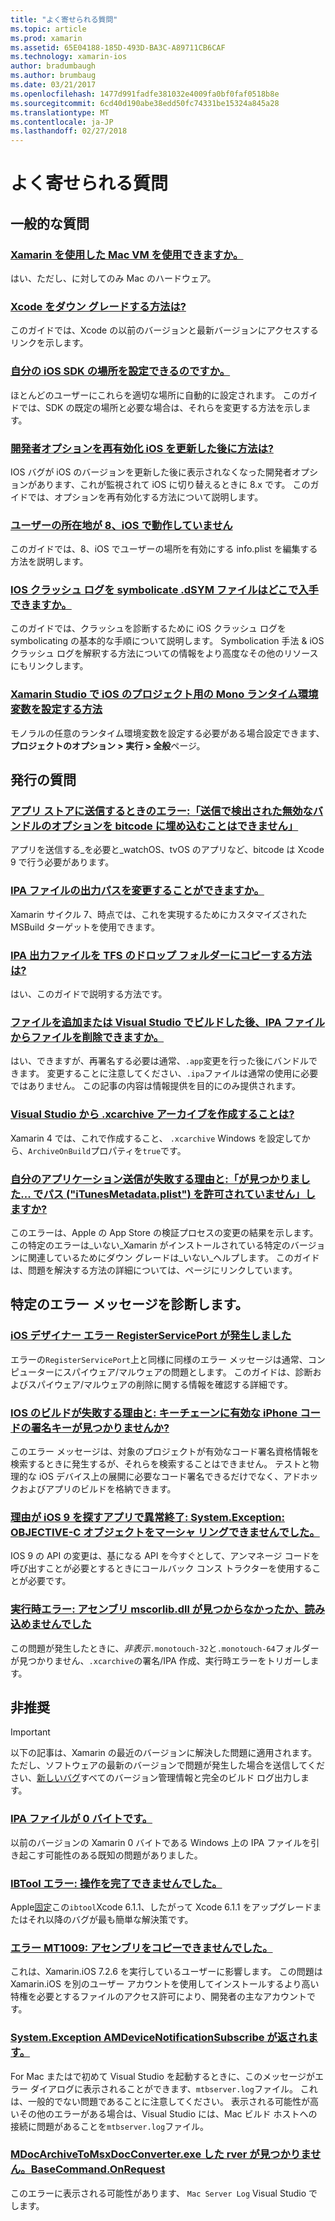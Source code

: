 ```yaml
---
title: "よく寄せられる質問"
ms.topic: article
ms.prod: xamarin
ms.assetid: 65E04188-185D-493D-BA3C-A89711CB6CAF
ms.technology: xamarin-ios
author: bradumbaugh
ms.author: brumbaug
ms.date: 03/21/2017
ms.openlocfilehash: 1477d991fadfe381032e4009fa0bf0faf0518b8e
ms.sourcegitcommit: 6cd40d190abe38edd50fc74331be15324a845a28
ms.translationtype: MT
ms.contentlocale: ja-JP
ms.lasthandoff: 02/27/2018
---
```

# <a name="frequently-asked-questions"></a>よく寄せられる質問

## <a name="general-questions"></a>一般的な質問

### <a name="can-i-use-a-mac-vm-with-xamarinmac-vmmd"></a>[Xamarin を使用した Mac VM を使用できますか。](mac-vm.md)
はい、ただし、に対してのみ Mac のハードウェア。

### <a name="how-can-i-downgrade-xcodedowngrade-xcodemd"></a>[Xcode をダウン グレードする方法は?](downgrade-xcode.md)
このガイドでは、Xcode の以前のバージョンと最新バージョンにアクセスするリンクを示します。

### <a name="where-can-i-set-my-ios-sdk-locationsios-sdkmd"></a>[自分の iOS SDK の場所を設定できるのですか。](ios-sdk.md)
ほとんどのユーザーにこれらを適切な場所に自動的に設定されます。 このガイドでは、SDK の既定の場所と必要な場合は、それらを変更する方法を示します。

### <a name="how-can-i-reenable-developer-options-after-updating-iosupdate-developer-optionsmd"></a>[開発者オプションを再有効化 iOS を更新した後に方法は?](update-developer-options.md)
IOS バグが iOS のバージョンを更新した後に表示されなくなった開発者オプションがあります、これが監視されて iOS に切り替えるときに 8.x です。 このガイドでは、オプションを再有効化する方法について説明します。

### <a name="user-location-not-working-in-ios-8ios8-user-locationmd"></a>[ユーザーの所在地が 8、iOS で動作していません](ios8-user-location.md)
このガイドでは、8、iOS でユーザーの場所を有効にする info.plist を編集する方法を説明します。

### <a name="where-can-i-find-the-dsym-file-to-symbolicate-ios-crash-logssymbolicate-ios-crashmd"></a>[IOS クラッシュ ログを symbolicate .dSYM ファイルはどこで入手できますか。](symbolicate-ios-crash.md)
このガイドでは、クラッシュを診断するために iOS クラッシュ ログを symbolicating の基本的な手順について説明します。 Symbolication 手法 & iOS クラッシュ ログを解釈する方法についての情報をより高度なその他のリソースにもリンクします。


### <a name="how-do-i-set-mono-runtime-environment-variables-for-ios-projects-in-xamarin-studioxs-mono-runtimemd"></a>[Xamarin Studio で iOS のプロジェクト用の Mono ランタイム環境変数を設定する方法](xs-mono-runtime.md)
モノラルの任意のランタイム環境変数を設定する必要がある場合設定できます、**プロジェクトのオプション > 実行 > 全般**ページ。

## <a name="publishing-questions"></a>発行の質問

### <a name="error-when-submitting-to-app-store-invalid-bundle---options-not-allowed-to-be-embedded-in-bitcode-are-detected-in-the-submissioninvalid-bundle-bitcodemd"></a>[アプリ ストアに送信するときのエラー:「送信で検出された無効なバンドルのオプションを bitcode に埋め込むことはできません」](invalid-bundle-bitcode.md)

アプリを送信する_を必要と_watchOS、tvOS のアプリなど、bitcode は Xcode 9 で行う必要があります。

### <a name="can-i-change-the-output-path-of-the-ipa-fileipa-output-pathmd"></a>[IPA ファイルの出力パスを変更することができますか。](ipa-output-path.md)
Xamarin サイクル 7、時点では、これを実現するためにカスタマイズされた MSBuild ターゲットを使用できます。

### <a name="how-can-i-copy-ipa-output-files-to-the-tfs-drop-folderipa-tfsmd"></a>[IPA 出力ファイルを TFS のドロップ フォルダーにコピーする方法は?](ipa-tfs.md)
はい、このガイドで説明する方法です。

### <a name="can-i-add-files-to-or-remove-files-from-an-ipa-file-after-building-it-in-visual-studiomodify-ipamd"></a>[ファイルを追加または Visual Studio でビルドした後、IPA ファイルからファイルを削除できますか。](modify-ipa.md)
はい、できますが、再署名する必要は通常、`.app`変更を行った後にバンドルできます。 変更することに注意してください、`.ipa`ファイルは通常の使用に必要ではありません。 この記事の内容は情報提供を目的にのみ提供されます。

### <a name="is-it-possible-to-create-a-xcarchive-archive-from-visual-studiocreate-xcarchivemd"></a>[Visual Studio から .xcarchive アーカイブを作成することは?](create-xcarchive.md)
Xamarin 4 では、これで作成すること、 `.xcarchive` Windows を設定してから、`ArchiveOnBuild`プロパティを`true`です。

### <a name="why-does-my-app-submission-fail-with-disallowed-paths--itunesmetadataplist--found-at--itunesmetadata-disallowed-pathsmd"></a>[自分のアプリケーション送信が失敗する理由と:「が見つかりました... でパス ("iTunesMetadata.plist") を許可されていません」しますか?](itunesmetadata-disallowed-paths.md)
このエラーは、Apple の App Store の検証プロセスの変更の結果を示します。 この特定のエラーは_いない_Xamarin がインストールされている特定のバージョンに関連しているためにダウン グレードは_いない_ヘルプします。 このガイドは、問題を解決する方法の詳細については、ページにリンクしています。


## <a name="diagnosing-specific-error-messages"></a>特定のエラー メッセージを診断します。

### <a name="ios-designer-error-with-registerserviceporterror-registerserviceportmd"></a>[iOS デザイナー エラー RegisterServicePort が発生しました](error-registerserviceport.md)
エラーの`RegisterServicePort`上と同様に同様のエラー メッセージは通常、コンピューターにスパイウェア/マルウェアの問題とします。 このガイドは、診断およびスパイウェア/マルウェアの削除に関する情報を確認する詳細です。

### <a name="why-does-my-ios-build-fail-with-no-valid-iphone-code-signing-keys-found-in-keychainno-codesigning-keysmd"></a>[IOS のビルドが失敗する理由と: キーチェーンに有効な iPhone コードの署名キーが見つかりませんか?](no-codesigning-keys.md)
このエラー メッセージは、対象のプロジェクトが有効なコード署名資格情報を検索するときに発生するが、それらを検索することはできません。 テストと物理的な iOS デバイス上の展開に必要なコード署名できるだけでなく、アドホックおよびアプリのビルドを格納できます。

### <a name="why-does-my-ios-9-app-fail-with-systemexception-failed-to-marshal-the-objective-c-objectexception-marshal-obj-cmd"></a>[理由が iOS 9 を探すアプリで異常終了: System.Exception: OBJECTIVE-C オブジェクトをマーシャ リングできませんでした。](exception-marshal-obj-c.md)
IOS 9 の API の変更は、基になる API を今すぐとして、アンマネージ コードを呼び出すことが必要とするときにコールバック コンス トラクターを使用することが必要です。

### <a name="runtime-error-the-assembly-mscorlibdll-was-not-found-or-could-not-be-loadederror-mscorlib-not-foundmd"></a>[実行時エラー: アセンブリ mscorlib.dll が見つからなかったか、読み込めませんでした](error-mscorlib-not-found.md)
この問題が発生したときに、*非表示*`.monotouch-32`と`.monotouch-64`フォルダーが見つかりません、`.xcarchive`の署名/IPA 作成、実行時エラーをトリガーします。

## <a name="deprecated"></a>非推奨

> [!IMPORTANT]
> 以下の記事は、Xamarin の最近のバージョンに解決した問題に適用されます。 ただし、ソフトウェアの最新のバージョンで問題が発生した場合を送信してください、[新しいバグ](~/cross-platform/troubleshooting/questions/howto-file-bug.md)すべてのバージョン管理情報と完全のビルド ログ出力します。



### <a name="ipa-file-is-0-bytesipa-zero-bytesmd"></a>[IPA ファイルが 0 バイトです。](ipa-zero-bytes.md)
以前のバージョンの Xamarin 0 バイトである Windows 上の IPA ファイルを引き起こす可能性のある既知の問題がありました。

### <a name="ibtool-error-the-operation-couldnt-be-completederror-ibtoolmd"></a>[IBTool エラー: 操作を完了できませんでした。](error-ibtool.md)
Apple[固定](https://developer.apple.com/library/ios/releasenotes/DeveloperTools/RN-Xcode/Chapters/xc6_release_notes.html)この`ibtool`Xcode 6.1.1、したがって Xcode 6.1.1 をアップグレードまたはそれ以降のバグが最も簡単な解決策です。

### <a name="error-mt1009-could-not-copy-the-assemblyerror-mt1009md"></a>[エラー MT1009: アセンブリをコピーできませんでした。](error-mt1009.md)
これは、Xamarin.iOS 7.2.6 を実行しているユーザーに影響します。 この問題は Xamarin.iOS を別のユーザー アカウントを使用してインストールするより高い特権を必要とするファイルのアクセス許可により、開発者の主なアカウントです。

### <a name="systemexception-amdevicenotificationsubscribe-returned-exception-amddevicenotificationsubscribemd"></a>[System.Exception AMDeviceNotificationSubscribe が返されます。](exception-amddevicenotificationsubscribe.md)
For Mac またはで初めて Visual Studio を起動するときに、このメッセージがエラー ダイアログに表示されることができます、`mtbserver.log`ファイル。 これは、一般的でない問題であることに注意してください。 表示される可能性が高いその他のエラーがある場合は、Visual Studio には、Mac ビルド ホストへの接続に問題があることを`mtbserver.log`ファイル。

### <a name="mdocarchivetomsxdocconverterexe-not-found-rverbasecommandonrequestmdocarchivetomsxdocconverter-not-foundmd"></a>[MDocArchiveToMsxDocConverter.exe した rver が見つかりません。BaseCommand.OnRequest](mdocarchivetomsxdocconverter-not-found.md)
このエラーに表示される可能性があります、 `Mac Server Log` Visual Studio でします。
